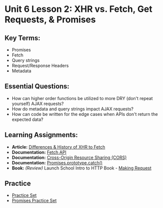 # Unit 6 Lesson 2: XHR vs. Fetch, Get Requests, & Promises

## Key Terms:
- Promises
- Fetch
- Query strings
- Request/Response Headers
- Metadata

## Essential Questions:
- How can higher order functions be utilized to more DRY (don't repeat yourself) AJAX requests?
- How do metadata and query strings impact AJAX requests?
- How can code be written for the edge cases when APIs don't return the expected data?

## Learning Assignments:
* **Article:** [Differences & History of XHR to Fetch](https://developers.google.com/web/updates/2015/03/introduction-to-fetch)
* **Documentation:** [Fetch API](https://developer.mozilla.org/en-US/docs/Web/API/Fetch_API)
* **Documentation:** [Cross-Origin Resource Sharing (CORS)](https://developer.mozilla.org/en-US/docs/Web/HTTP/CORS)
* **Documentation:** [Promises.prototype.catch()](https://developer.mozilla.org/en-US/docs/Web/JavaScript/Reference/Global_Objects/Promise/catch)
* **Book:** _(Review)_ Launch School Intro to HTTP Book - [Making Request](https://launchschool.com/books/http/read/making_requests)

## Practice
* [Practice Set](./practice)
* [Promises Practice Set](https://github.com/The-Marcy-Lab-School/promises-practice)
